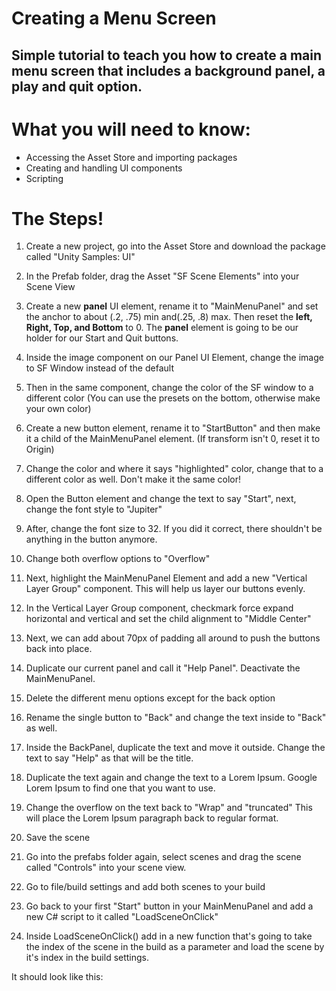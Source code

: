 # Creating a Menu Screen 

## Simple tutorial to teach you how to create a main menu screen that includes a background panel, a play and quit option.

# What you will need to know:
- Accessing the Asset Store and importing packages
- Creating and handling UI components
- Scripting

# The Steps!

1. Create a new project, go into the Asset Store and download the package called "Unity Samples: UI"

2. In the Prefab folder, drag the Asset "SF Scene Elements" into your Scene View

3. Create a new **panel** UI element, rename it to "MainMenuPanel" and set the anchor to about (.2, .75) min and(.25, .8) max.  Then reset the **left, Right, Top, and Bottom** to 0.  The **panel** element is going to be our holder for our Start and Quit buttons.

4. Inside the image component on our Panel UI Element, change the image to SF Window instead of the default

5. Then in the same component, change the color of the SF window to a different color (You can use the presets on the bottom, otherwise make your own color)

6. Create a new button element, rename it to "StartButton" and then make it a child of the MainMenuPanel element. (If transform isn't 0, reset it to Origin)

7. Change the color and where it says "highlighted" color, change that to a different color as well. Don't make it the same color!

8. Open the Button element and change the text to say "Start", next, change the font style to "Jupiter"

9. After, change the font size to 32.  If you did it correct, there shouldn't be anything in the button anymore.

10. Change both overflow options to "Overflow"

11. Next, highlight the MainMenuPanel Element and add a new "Vertical Layer Group" component. This will help us layer our buttons evenly.

12. In the Vertical Layer Group component, checkmark force expand horizontal and vertical and set the child alignment to "Middle Center"

13. Next, we can add about 70px of padding all around to push the buttons back into place.

14. Duplicate our current panel and call it "Help Panel".  Deactivate the MainMenuPanel.

15. Delete the different menu options except for the back option

16. Rename the single button to "Back" and change the text inside to "Back" as well.  

17. Inside the BackPanel, duplicate the text and move it outside.  Change the text to say "Help" as that will be the title.

18. Duplicate the text again and change the text to a Lorem Ipsum.  Google Lorem Ipsum to find one that you want to use.

19. Change the overflow on the text back to "Wrap" and "truncated" This will place the Lorem Ipsum paragraph back to regular format.

20. Save the scene

21. Go into the prefabs folder again, select scenes and drag the scene called "Controls" into your scene view.

22. Go to file/build settings and add both scenes to your build

23. Go back to your first "Start" button in your MainMenuPanel and add a new C# script to it called "LoadSceneOnClick"

24. Inside LoadSceneOnClick() add in a new function that's going to take the index of the scene in the build as a parameter and load the scene by it's index in the build settings.

It should look like this:

